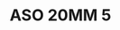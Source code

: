 ---
title: ASO 20MM 5
date: 
draft: false

# descripcion
description : Anillo de plata 925 y nácar

materials: Plata 925

color: 

dimensions: 21.5mm diámetro

code: 05-23-1391

type: "Anillos"

categories: []

price: $6.350,00

price_eftvo: $5.400,00

# Images
# first image will be shown in the product page
images:
  # - image: "images/path_to_image"
  # La ubicacion de las imagenes es imagenes/Anillos/Anillos.Solo Plata/05-23-1391-aso-20mm-5

---